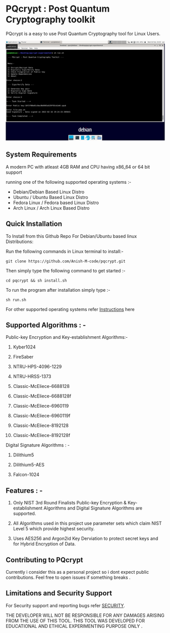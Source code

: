 
# PQcrypt : Post Quantum Cryptography toolkit

PQcrypt is a easy to use Post Quantum Cryptography tool for Linux Users.

<img src="https://github.com/Anish-M-code/pqcrypt/raw/main/pqcrypt.png">

System Requirements
--------------------

A modern PC with atleast 4GB RAM and CPU having x86_64 or 64 bit support

running one of the following supported operating systems :-

* Debian/Debian Based Linux Distro 
* Ubuntu / Ubuntu Based Linux Distro
* Fedora Linux / Fedora based Linux Distro 
* Arch Linux / Arch Linux Based Distro

Quick Installation
------------------

To Install from this Github Repo For Debian/Ubuntu based linux Distributions:

Run the following commands in Linux terminal to install:-

```
git clone https://github.com/Anish-M-code/pqcrypt.git
```
Then simply type the following command to get started :- 

```
cd pqcrypt && sh install.sh
```
To run the program after installation simply type :-

```
sh run.sh
```
For other supported operating systems refer [ Instructions](/Install.md) here

Supported Algorithms : -
--------------------

Public-key Encryption and Key-establishment Algorithms:-

1) Kyber1024

2) FireSaber

3) NTRU-HPS-4096-1229

4) NTRU-HRSS-1373

5) Classic-McEliece-6688128

6) Classic-McEliece-6688128f

7) Classic-McEliece-6960119

8) Classic-McEliece-6960119f

9) Classic-McEliece-8192128

10) Classic-McEliece-8192128f

Digital Signature Algorithms : -

1) Dilithium5

2) Dilithium5-AES

3) Falcon-1024

Features : -
--------

1) Only NIST 3rd Round Finalists Public-key Encryption & Key-establishment Algorithms and Digital Signature Algorithms are supported.

2) All Algorithms used in this project use parameter sets which claim NIST Level 5 which provide highest security.

2) Uses AES256 and Argon2id Key Derviation to protect secret keys and for Hybrid Encryption of Data.

Contributing to PQcrypt
---------------------

Currently i consider this as a personal project so i dont expect public contributions. Feel free to open issues if something breaks .

Limitations and Security Support
---------------------------------

For Security support and reporting bugs refer [ SECURITY](/SECURITY.md).

THE DEVELOPER WILL NOT BE RESPONSIBLE FOR ANY DAMAGES ARISING FROM THE USE OF THIS TOOL. 
THIS TOOL WAS DEVELOPED FOR EDUCATIONAL AND ETHICAL EXPERIMENTING PURPOSE ONLY .
